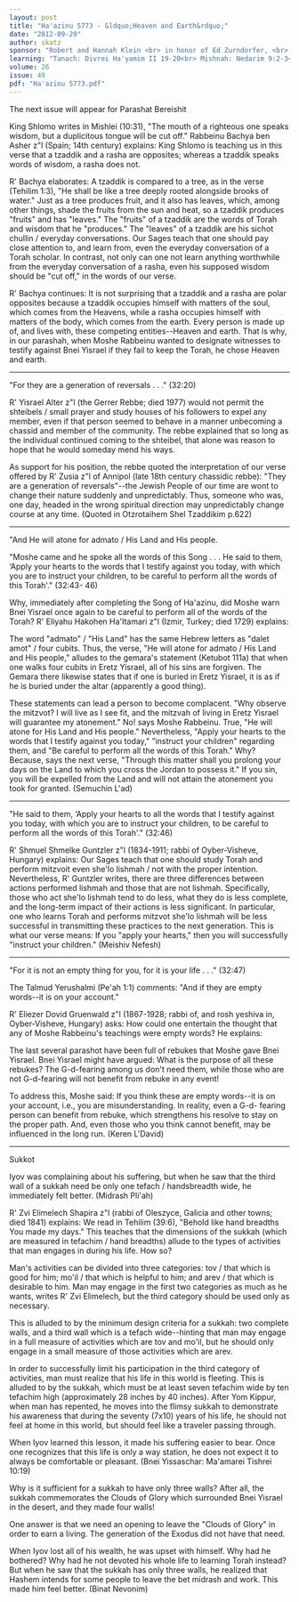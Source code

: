 ```yaml
---
layout: post
title: "Ha'azinu 5773 - &ldquo;Heaven and Earth&rdquo;"
date: "2012-09-29"
author: skatz
sponsor: "Robert and Hannah Klein <br> in honor of Ed Zurndorfer, <br> for his shofar blowing, <br> and in memory of her father, <br> Shlomo ben Zvi a\"h <br>&nbsp;&nbsp;&nbsp;<br>Martin & Michelle Swartz <br> on the yahrzeit of Martin's mother <br> Lotte H. Meers a\"h (16 Tishrei) <br> and the 50th yahrzeit of <br> Martin's great-grandmother, <br> Bessie Swartz (Tivka bat Dov Ber) a\"h <br> (11 Tishrei)"
learning: "Tanach: Divrei Ha'yamim II 19-20<br> Mishnah: Nedarim 9:2-3<br> Daf Yomi (Bavli): Berachot 59<br> Halachah Yomit: Orach Chaim 128:28-30"
volume: 26
issue: 49
pdf: "Ha'azinu 5773.pdf"
---
```


The next issue will appear for Parashat Bereishit



King Shlomo writes in Mishlei (10:31), "The mouth of a righteous one speaks wisdom, but a duplicitous tongue will be cut off." Rabbeinu Bachya ben Asher z"l (Spain; 14th century) explains: King Shlomo is teaching us in this verse that a tzaddik and a rasha are opposites; whereas a tzaddik speaks words of wisdom, a rasha does not.

R' Bachya elaborates: A tzaddik is compared to a tree, as in the verse (Tehilim 1:3), "He shall be like a tree deeply rooted alongside brooks of water." Just as a tree produces fruit, and it also has leaves, which, among other things, shade the fruits from the sun and heat, so a tzaddik produces "fruits" and has "leaves." The "fruits" of a tzaddik are the words of Torah and wisdom that he "produces." The "leaves" of a tzaddik are his sichot chullin / everyday conversations. Our Sages teach that one should pay close attention to, and learn from, even the everyday conversation of a Torah scholar. In contrast, not only can one not learn anything worthwhile from the everyday conversation of a rasha, even his supposed wisdom should be "cut off," in the words of our verse.

R' Bachya continues: It is not surprising that a tzaddik and a rasha are polar opposites because a tzaddik occupies himself with matters of the soul, which comes from the Heavens, while a rasha occupies himself with matters of the body, which comes from the earth. Every person is made up of, and lives with, these competing entities--Heaven and earth. That is why, in our parashah, when Moshe Rabbeinu wanted to designate witnesses to testify against Bnei Yisrael if they fail to keep the Torah, he chose Heaven and earth.

********

"For they are a generation of reversals . . ." (32:20)

R' Yisrael Alter z"l (the Gerrer Rebbe; died 1977) would not permit the shteibels / small prayer and study houses of his followers to expel any member, even if that person seemed to behave in a manner unbecoming a chassid and member of the community. The rebbe explained that so long as the individual continued coming to the shteibel, that alone was reason to hope that he would someday mend his ways.

As support for his position, the rebbe quoted the interpretation of our verse offered by R' Zusia z"l of Annipol (late 18th century chassidic rebbe): "They are a generation of reversals"--the Jewish People of our time are wont to change their nature suddenly and unpredictably. Thus, someone who was, one day, headed in the wrong spiritual direction may unpredictably change course at any time. (Quoted in Otzrotaihem Shel Tzaddikim p.622)

********

"And He will atone for admato / His Land and His people.

"Moshe came and he spoke all the words of this Song . . . He said to them, &lsquo;Apply your hearts to the words that I testify against you today, with which you are to instruct your children, to be careful to perform all the words of this Torah'." (32:43- 46)

Why, immediately after completing the Song of Ha'azinu, did Moshe warn Bnei Yisrael once again to be careful to perform all of the words of the Torah? R' Eliyahu Hakohen Ha'Itamari z"l (Izmir, Turkey; died 1729) explains:

The word "admato" / "His Land" has the same Hebrew letters as "dalet amot" / four cubits. Thus, the verse, "He will atone for admato / His Land and His people," alludes to the gemara's statement (Ketubot 111a) that when one walks four cubits in Eretz Yisrael, all of his sins are forgiven. The Gemara there likewise states that if one is buried in Eretz Yisrael, it is as if he is buried under the altar (apparently a good thing).

These statements can lead a person to become complacent. "Why observe the mitzvot? I will live as I see fit, and the mitzvah of living in Eretz Yisrael will guarantee my atonement." No! says Moshe Rabbeinu. True, "He will atone for His Land and His people." Nevertheless, "Apply your hearts to the words that I testify against you today," "instruct your children" regarding them, and "Be careful to perform all the words of this Torah." Why? Because, says the next verse, "Through this matter shall you prolong your days on the Land to which you cross the Jordan to possess it." If you sin, you will be expelled from the Land and will not attain the atonement you took for granted. (Semuchin L'ad)

********

"He said to them, &lsquo;Apply your hearts to all the words that I testify against you today, with which you are to instruct your children, to be careful to perform all the words of this Torah'." (32:46)

R' Shmuel Shmelke Guntzler z"l (1834-1911; rabbi of Oyber-Visheve, Hungary) explains: Our Sages teach that one should study Torah and perform mitzvoit even she'lo lishmah / not with the proper intention. Nevertheless, R' Guntzler writes, there are three differences between actions performed lishmah and those that are not lishmah. Specifically, those who act she'lo lishmah tend to do less, what they do is less complete, and the long-term impact of their actions is less significant. In particular, one who learns Torah and performs mitzvot she'lo lishmah will be less successful in transmitting these practices to the next generation. This is what our verse means: If you "apply your hearts," then you will successfully "instruct your children." (Meishiv Nefesh)

********

"For it is not an empty thing for you, for it is your life . . ." (32:47)

The Talmud Yerushalmi (Pe'ah 1:1) comments: "And if they are empty words--it is on your account."

R' Eliezer Dovid Gruenwald z"l (1867-1928; rabbi of, and rosh yeshiva in, Oyber-Visheve, Hungary) asks: How could one entertain the thought that any of Moshe Rabbeinu's teachings were empty words? He explains:

The last several parashot have been full of rebukes that Moshe gave Bnei Yisrael. Bnei Yisrael might have argued: What is the purpose of all these rebukes? The G-d-fearing among us don't need them, while those who are not G-d-fearing will not benefit from rebuke in any event!

To address this, Moshe said: If you think these are empty words--it is on your account, i.e., you are misunderstanding. In reality, even a G-d- fearing person can benefit from rebuke, which strengthens his resolve to stay on the proper path. And, even those who you think cannot benefit, may be influenced in the long run. (Keren L'David)

********

Sukkot

Iyov was complaining about his suffering, but when he saw that the third wall of a sukkah need be only one tefach / handsbreadth wide, he immediately felt better. (Midrash Pli'ah)

R' Zvi Elimelech Shapira z"l (rabbi of Oleszyce, Galicia and other towns; died 1841) explains: We read in Tehilim (39:6), "Behold like hand breadths You made my days." This teaches that the dimensions of the sukkah (which are measured in tefachim / hand breadths) allude to the types of activities that man engages in during his life. How so?

Man's activities can be divided into three categories: tov / that which is good for him; mo'il / that which is helpful to him; and arev / that which is desirable to him. Man may engage in the first two categories as much as he wants, writes R' Zvi Elimelech, but the third category should be used only as necessary.

This is alluded to by the minimum design criteria for a sukkah: two complete walls, and a third wall which is a tefach wide--hinting that man may engage in a full measure of activities which are tov and mo'il, but he should only engage in a small measure of those activities which are arev.

In order to successfully limit his participation in the third category of activities, man must realize that his life in this world is fleeting. This is alluded to by the sukkah, which must be at least seven tefachim wide by ten tefachim high (approximately 28 inches by 40 inches). After Yom Kippur, when man has repented, he moves into the flimsy sukkah to demonstrate his awareness that during the seventy (7x10) years of his life, he should not feel at home in this world, but should feel like a traveler passing through.

When Iyov learned this lesson, it made his suffering easier to bear. Once one recognizes that this life is only a way station, he does not expect it to always be comfortable or pleasant. (Bnei Yissaschar: Ma'amarei Tishrei 10:19)

Why is it sufficient for a sukkah to have only three walls? After all, the sukkah commemorates the Clouds of Glory which surrounded Bnei Yisrael in the desert, and they made four walls!

One answer is that we need an opening to leave the "Clouds of Glory" in order to earn a living. The generation of the Exodus did not have that need.

When Iyov lost all of his wealth, he was upset with himself. Why had he bothered? Why had he not devoted his whole life to learning Torah instead? But when he saw that the sukkah has only three walls, he realized that Hashem intends for some people to leave the bet midrash and work. This made him feel better. (Binat Nevonim)

